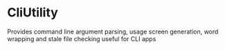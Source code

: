 # CliUtility

Provides command line argument parsing, usage screen generation, word wrapping and stale file checking useful for CLI apps